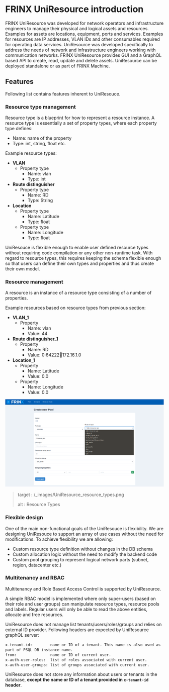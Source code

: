 FRINX UniResource introduction
==============================

FRINX UniResource was developed for network operators and infrastructure
engineers to manage their physical and logical assets and resources.
Examples for assets are locations, equipment, ports and services.
Examples for resources are IP addresses, VLAN IDs and other consumables
required for operating data services. UniResource was developed
specifically to address the needs of network and infrastructure
engineers working with communication networks. FRINX UniResource
provides GUI and a GraphQL based API to create, read, update and delete
assets. UniResource can be deployed standalone or as part of FRINX
Machine.

Features
--------

Following list contains features inherent to UniResouce.

### Resource type management

Resource type is a blueprint for how to represent a resource instance. A
resource type is essentially a set of property types, where each
property type defines:

-   Name: name of the property
-   Type: int, string, float etc.

Example resource types:

-   **VLAN**
    -   Property type
        -   Name: vlan
        -   Type: int
-   **Route distinguisher**
    -   Property type
        -   Name: RD
        -   Type: String
-   **Location**
    -   Property type
        -   Name: Latitude
        -   Type: float
    -   Property type
        -   Name: Longitude
        -   Type: float

UniResouce is flexible enough to enable user defined resource types
without requiring code compilation or any other non-runtime task. With
regard to resource types, this requires keeping the schema flexible
enough so that users can define their own types and properties and thus
create their own model.

### Resource management

A resource is an instance of a resource type consisting of a number of
properties.

Example resources based on resource types from previous section:

-   **VLAN\_1**
    -   Property
        -   Name: vlan
        -   Value: 44
-   **Route distinguisher\_1**
    -   Property
        -   Name: RD
        -   Value: 0:64222:100:172.16.1.0
-   **Location\_1**
    -   Property
        -   Name: Latitude
        -   Value: 0.0
    -   Property
        -   Name: Longitude
        -   Value: 0.0

![image](UniResource_resource_types.png)

> target
> :   /\_images/UniResource\_resource\_types.png
>
> alt
> :   Resource Types
>
### Flexible design

One of the main non-functional goals of the UniResouce is flexibility.
We are designing UniResouce to support an array of use cases without the
need for modifications. To achieve flexibility we are allowing:

-   Custom resource type definition without changes in the DB schema
-   Custom allocation logic without the need to modify the backend code
-   Custom pool grouping to represent logical network parts (subnet,
    region, datacenter etc.)

### Multitenancy and RBAC

Multitenancy and Role Based Access Control is supported by UniResource.

A simple RBAC model is implemented where only super-users (based on
their role and user groups) can manipulate resource types, resource
pools and labels. Regular users will only be able to read the above
entities, allocate and free resources.

UniResource does not manage list tenants/users/roles/groups and relies
on external ID provider. Following headers are expected by UniResource
graphQL server:

    x-tenant-id:        name or ID of a tenant. This name is also used as part of PSQL DB instance name.
    from:               name or ID of current user.
    x-auth-user-roles:  list of roles associated with current user.
    x-auth-user-groups: list of groups associated with current user.

UniResource does not store any information about users or tenants in the
database, **except the name or ID of a tenant provided in `x-tenant-id`
header**.
